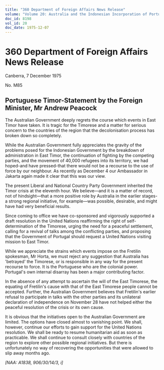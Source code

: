```yaml
---
title: "360 Department of Foreign Affairs News Release"
volume: "Volume 20: Australia and the Indonesian Incorporation of Portuguese Timor, 1974-1976"
doc_id: 8198
vol_id: 20
doc_date: 1975-12-07
---
```


# 360 Department of Foreign Affairs News Release

Canberra, 7 December 1975

No. M85

## Portuguese Timor-Statement by the Foreign Minister, Mr Andrew Peacock

The Australian Government deeply regrets the course which events in East Timor have taken. It is tragic for the Timorese and a matter for serious concern to the countries of the region that the decolonisation process has broken down so completely.

While the Australian Government fully appreciates the gravity of the problems posed for the Indonesian Government by the breakdown of administration in East Timor, the continuation of fighting by the competing parties, and the movement of 40,000 refugees into its territory, we had hoped-and have pressed-that there would not be a recourse to the use of force by our neighbour. As recently as December 4 our Ambassador in Jakarta again made it clear that this was our view.

The present Liberal and National Country Party Government inherited the Timor crisis at the eleventh hour. We believe—and it is a matter of record, not of hindsight—that a more positive role by Australia in the earlier stages-a strong regional initiative, for example—was possible, desirable, and might have had very beneficial results.

Since coming to office we have co-sponsored and vigorously supported a draft resolution in the United Nations reaffirming the right of self-determination of the Timorese, urging the need for a peaceful settlement, calling for a revival of talks among the conflicting parties, and proposing that the Government of Portugal should request a United Nations visiting mission to East Timor.

While we appreciate the strains which events impose on the Fretilin spokesman, Mr Horta, we must reject any suggestion that Australia has 'betrayed' the Timorese, or is responsible in any way for the present recourse to force. It is the Portuguese who are the colonial power. Portugal's own internal disarray has been a major contributing factor.

In the absence of any attempt to ascertain the will of the East Timorese, the equating of Fretilin's cause with that of the East Timorese people cannot be accepted. Further, the Australian Government believes that Fretilin's earlier refusal to participate in talks with the other parties and its unilateral declaration of independence on November 28 have not helped either the peaceful resolution of the crisis or its own cause.

It is obvious that the initiatives open to the Australian Government are limited. The options have closed almost to vanishing point. We shall, however, continue our efforts to gain support for the United Nations resolution. We shall be ready to resume humanitarian aid as soon as practicable. We shall continue to consult closely with countries of the region to explore other possible regional initiatives. But there is unfortunately no way of recovering the opportunities that were allowed to slip away months ago.

_[NAA: A1838, 906/30/14/3, i]_
